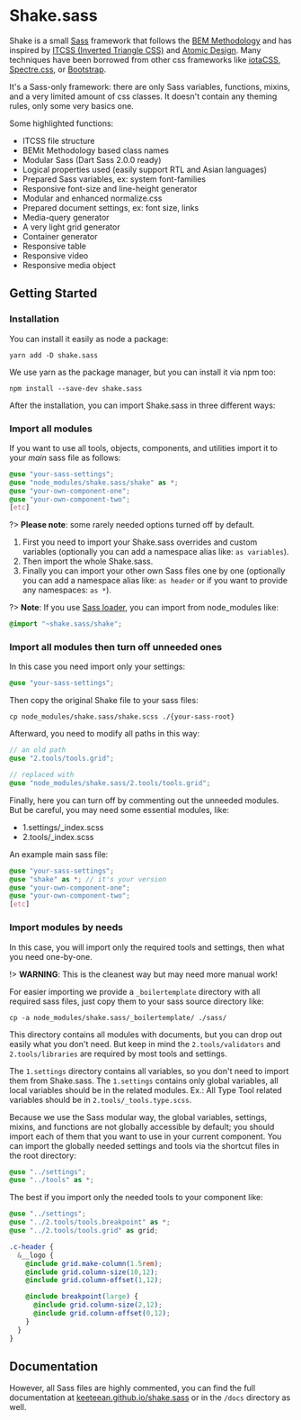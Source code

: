 # Shake.sass

Shake is a small [Sass](http://sass-lang.com) framework that follows the
[BEM Methodology](https://en.bem.info) and has inspired by
[ITCSS (Inverted Triangle CSS)](https://www.creativebloq.com/web-design/manage-large-scale-web-projects-new-css-architecture-itcss-41514731)
and [Atomic Design](http://atomicdesign.bradfrost.com). Many techniques have been
borrowed from other css frameworks like [iotaCSS](https://www.iotacss.com),
[Spectre.css](https://picturepan2.github.io), or [Bootstrap](https://getbootstrap.com).

It's a Sass-only framework: there are only Sass variables, functions,
mixins, and a very limited amount of css classes. It doesn't contain
any theming rules, only some very basics one.

Some highlighted functions:

- ITCSS file structure
- BEMit Methodology based class names
- Modular Sass (Dart Sass 2.0.0 ready)
- Logical properties used (easily support RTL and Asian languages)
- Prepared Sass variables, ex: system font-families
- Responsive font-size and line-height generator
- Modular and enhanced normalize.css
- Prepared document settings, ex: font size, links
- Media-query generator
- A very light grid generator
- Container generator
- Responsive table
- Responsive video
- Responsive media object

## Getting Started

### Installation

You can install it easily as node a package:

```shell
yarn add -D shake.sass
```

We use yarn as the package manager, but you can install it via npm too:

```shell
npm install --save-dev shake.sass
```

After the installation, you can import Shake.sass in three different ways:

### Import all modules

If you want to use all tools, objects, components, and utilities import
it to your _main_ sass file as follows:

```scss
@use "your-sass-settings";
@use "node_modules/shake.sass/shake" as *;
@use "your-own-component-one";
@use "your-own-component-two";
[etc]
```

?> **Please note**: some rarely needed options turned
off by default.

1. First you need to import your Shake.sass overrides and custom variables (optionally you can add a namespace alias like: `as variables`).
2. Then import the whole Shake.sass.
3. Finally you can import your other own Sass files one by one (optionally you can add a namespace alias like: `as header` or if you want to provide any namespaces: `as *`).

?> **Note**: If you use [Sass loader](https://github.com/webpack-contrib/sass-loader),
you can import from node_modules like:

```scss
@import "~shake.sass/shake";
```

### Import all modules then turn off unneeded ones

In this case you need import only your settings:

```scss
@use "your-sass-settings";
```

Then copy the original Shake file to your sass files:

```shell
cp node_modules/shake.sass/shake.scss ./{your-sass-root}
```

Afterward, you need to modify all paths in this way:

```scss
// an old path
@use "2.tools/tools.grid";

// replaced with
@use "node_modules/shake.sass/2.tools/tools.grid";
```

Finally, here you can turn off by commenting out the unneeded modules. But be
careful, you may need some essential modules, like:

- 1.settings/_index.scss
- 2.tools/_index.scss

An example main sass file:

```scss
@use "your-sass-settings";
@use "shake" as *; // it's your version
@use "your-own-component-one";
@use "your-own-component-two";
[etc]
```

### Import modules by needs

In this case, you will import only the required tools and settings, then what
you need one-by-one.

!> **WARNING**: This is the cleanest way but may need more manual work!

For easier importing we provide a `_boilertemplate` directory with all
required sass files, just copy them to your sass source directory like:

```shell
cp -a node_modules/shake.sass/_boilertemplate/ ./sass/
```

This directory contains all modules with documents, but you can drop
out easily what you don't need. But keep in mind the `2.tools/validators`
and `2.tools/libraries` are required by most tools and settings.

The `1.settings` directory contains all variables, so you don't need to
import them from Shake.sass. The `1.settings` contains only global variables,
all local variables should be in the related modules. Ex.: All Type Tool
related variables should be in `2.tools/_tools.type.scss`.

Because we use the Sass modular way, the global variables, settings, mixins, and
functions are not globally accessible by default; you should import each of
them that you want to use in your current component. You can import the globally
needed settings and tools via the shortcut files in the root directory:

```scss
@use "../settings";
@use "../tools" as *;
```

The best if you import only the needed tools to your component like:

```scss
@use "../settings";
@use "../2.tools/tools.breakpoint" as *;
@use "../2.tools/tools.grid" as grid;

.c-header {
  &__logo {
    @include grid.make-column(1.5rem);
    @include grid.column-size(10,12);
    @include grid.column-offset(1,12);

    @include breakpoint(large) {
      @include grid.column-size(2,12);
      @include grid.column-offset(0,12);
    }
  }
}
```

## Documentation

However, all Sass files are highly commented, you can find the full
documentation at
[keeteean.github.io/shake.sass](https://keeteean.github.io/shake.sass/) or in
the `/docs` directory as well.
